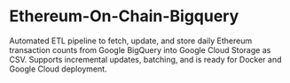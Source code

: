 # Ethereum-On-Chain-Bigquery
Automated ETL pipeline to fetch, update, and store daily Ethereum transaction counts from Google BigQuery into Google Cloud Storage as CSV. Supports incremental updates, batching, and is ready for Docker and Google Cloud deployment.
